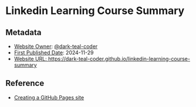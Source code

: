 <!-- README file for GitHub Pages website-->

# Linkedin Learning Course Summary

## Metadata

- <ins>Website Owner</ins>: [@dark-teal-coder](github.com/dark-teal-coder)
- <ins>First Published Date</ins>: 2024-11-29
- <ins>Website URL: https://dark-teal-coder.github.io/linkedin-learning-course-summary</ins>

## Reference

- [Creating a GitHub Pages site](https://docs.github.com/en/pages/getting-started-with-github-pages/creating-a-github-pages-site)
